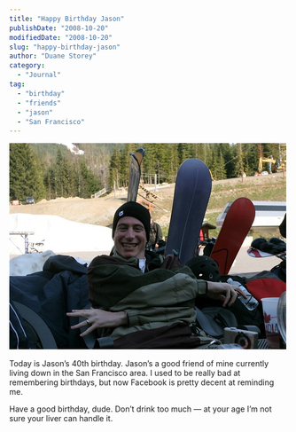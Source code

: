 ```yaml
---
title: "Happy Birthday Jason"
publishDate: "2008-10-20"
modifiedDate: "2008-10-20"
slug: "happy-birthday-jason"
author: "Duane Storey"
category:
  - "Journal"
tag:
  - "birthday"
  - "friends"
  - "jason"
  - "San Francisco"
---
```


![Jason](_images/happy-birthday-jason-1.jpg)

Today is Jason’s 40th birthday. Jason’s a good friend of mine currently living down in the San Francisco area. I used to be really bad at remembering birthdays, but now Facebook is pretty decent at reminding me.

Have a good birthday, dude. Don’t drink too much — at your age I’m not sure your liver can handle it.